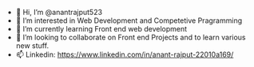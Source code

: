 - 👋 Hi, I’m @anantrajput523
- 👀 I’m interested in Web Development and Competetive Pragramming
- 🌱 I’m currently learning Front end web development
- 💞️ I’m looking to collaborate on Front end Projects and to learn various new stuff.
- 📫 Linkedin: https://www.linkedin.com/in/anant-rajput-22010a169/

<!---
anantrajput523/anantrajput523 is a ✨ special ✨ repository because its `README.md` (this file) appears on your GitHub profile.
You can click the Preview link to take a look at your changes.
--->
